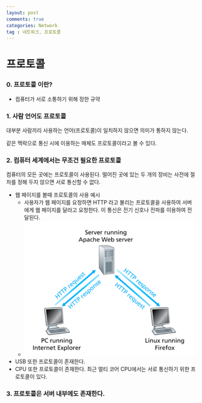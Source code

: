 ```yaml
---
layout: post
comments: true
categories: Network
tag : 네트워크, 프로토콜
---
```




# 프로토콜

### 0. 프로토콜 이란?

- 컴퓨터가 서로 소통하기 위해 정한 규약



### 1. 사람 언어도 프로토콜

대부분 사람끼리 사용하는 언어(프로토콜)이 일치하지 않으면 의미가 통하지 않는다.

같은 맥락으로 통신 시에 이용하는 매체도 프로토콜이라고 볼 수 있다.



### 2. 컴퓨터 세계에서는 무조건 필요한 프로토콜

컴퓨터의 모든 곳에는 프로토콜이 사용된다. 떨어진 곳에 있는 두 개의 장비는 사전에 절차를 정해 두지 않으면 서로 통신할 수 없다.

- 웹 페이지를 볼때 프로토콜의 사용 예시
  - 사용자가 웹 페이지를 요청하면 HTTP 라고 불리는 프로토콜을 사용하여 서버에게 웹 페이지를 달라고 요청한다. 이 통신은 전기 신호나 전파를 이용하여 전달된다. 
  - ![](./../../assets/network/http_protocol.PNG)
- USB 또한 프로토콜이 존재한다.
- CPU 또한 프로토콜이 존재한다. 최근 멀티 코어 CPU에서는 서로 통신하기 위한 프로토콜이 있다.



### 3. 프로토콜은 서버 내부에도 존재한다.





